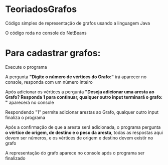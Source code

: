 # TeoriadosGrafos

Código simples de representação de grafos usando a linguagem Java

O código roda no console do NetBeans

# Para cadastrar grafos:

Execute o programa

A pergunta **"Digite o número de vértices do Grafo:"** irá aparecer no console, responda com um número inteiro

Após adicionar os vértices a pergunta **"Deseja adicionar uma aresta ao Grafo? Responda 1 para continuar, qualquer outro input terminará o grafo: "** aparecerá no console

Respondendo "1" permite adicionar arestas ao Grafo, qualquer outro input finaliza o programa

Após a confirmação de que a aresta será adicionada, o programa pergunta **o vértice de origem, de destino e o peso da aresta**, todas as respostas aqui devem ser números, e os vértices de origem e destino devem existir no grafo

A representação do grafo aparece no console após o programa ser finalizado
